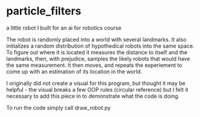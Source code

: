 particle_filters
================

a little robot I built for an ai for robotics course

The robot is randomly placed into a world with several landmarks. It also initializes a random distribution of hypothedical robots into the same space.  To figure out where it is located it measures the distance to itself and the landmarks, then, with prejudice, samples the likely robots that would have the same measurement.  It then moves, and repeats the experiement to come up with an estimation of its location in the world. 


I originally did not create a visual for this program, but thought it may be helpful - the visual breaks a few OOP rules (circular reference) but I felt it necessary to add this piece in to demonstrate what the code is doing.

To run the code simply call draw_robot.py
